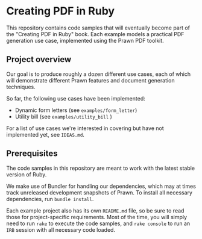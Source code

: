 # Creating PDF in Ruby

This repository contains code samples that will eventually become part of the
"Creating PDF in Ruby" book. Each example models a practical PDF generation
use case, implemented using the Prawn PDF toolkit.

## Project overview

Our goal is to produce roughly a dozen different use cases, each of which
will demonstrate different Prawn features and document generation techniques.

So far, the following use cases have been implemented:

* Dynamic form letters (see `examples/form_letter`)
* Utility bill (see `examples/utility_bill` )

For a list of use cases we're interested in covering but have not implemented
yet, see `IDEAS.md`.

## Prerequisites

The code samples in this repository are meant to work with the latest
stable version of Ruby.

We make use of Bundler for handling our dependencies, which may at times
track unreleased development snapshots of Prawn. To install all necessary
dependencies, run `bundle install`.

Each example project also has its own `README.md` file, so be sure to read
those for project-specific requirements. Most of the time, you will
simply need to run `rake` to execute the code samples, and `rake console`
to run an `IRB` session with all necessary code loaded.
